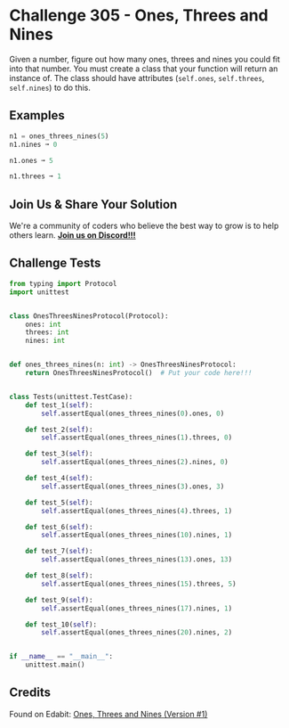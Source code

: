 # Challenge 305 - Ones, Threes and Nines

Given a number, figure out how many ones, threes and nines you could fit into that number. You must create a class that your function will return an instance of. The class should have attributes (`self.ones`, `self.threes`, `self.nines`) to do this.

## Examples
```python
n1 = ones_threes_nines(5)
n1.nines ➞ 0

n1.ones ➞ 5

n1.threes ➞ 1
```
## Join Us & Share Your Solution

We're a community of coders who believe the best way to grow is to help others learn. **[Join us on Discord!!!](https://discord.gg/sfHykntuGy)**

## Challenge Tests
```python
from typing import Protocol
import unittest


class OnesThreesNinesProtocol(Protocol):
    ones: int
    threes: int
    nines: int


def ones_threes_nines(n: int) -> OnesThreesNinesProtocol:
    return OnesThreesNinesProtocol()  # Put your code here!!!


class Tests(unittest.TestCase):
    def test_1(self):
        self.assertEqual(ones_threes_nines(0).ones, 0)

    def test_2(self):
        self.assertEqual(ones_threes_nines(1).threes, 0)

    def test_3(self):
        self.assertEqual(ones_threes_nines(2).nines, 0)

    def test_4(self):
        self.assertEqual(ones_threes_nines(3).ones, 3)

    def test_5(self):
        self.assertEqual(ones_threes_nines(4).threes, 1)

    def test_6(self):
        self.assertEqual(ones_threes_nines(10).nines, 1)

    def test_7(self):
        self.assertEqual(ones_threes_nines(13).ones, 13)

    def test_8(self):
        self.assertEqual(ones_threes_nines(15).threes, 5)

    def test_9(self):
        self.assertEqual(ones_threes_nines(17).nines, 1)

    def test_10(self):
        self.assertEqual(ones_threes_nines(20).nines, 2)


if __name__ == "__main__":
    unittest.main()
```
## Credits

Found on Edabit: [Ones, Threes and Nines (Version #1)](https://edabit.com/challenge/X6xZ2EaqqQbGF7Bwv)
